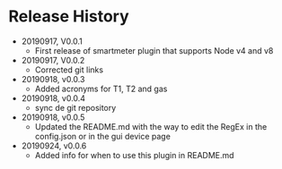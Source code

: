 # Release History

* 20190917, V0.0.1
    * First release of smartmeter plugin that supports Node v4 and v8
* 20190917, V0.0.2
    * Corrected git links
* 20190918, v0.0.3
    * Added acronyms for T1, T2 and gas
* 20190918, v0.0.4
    * sync de git repository
* 20190918, v0.0.5
    * Updated the README.md with the way to edit the RegEx in the config.json or in the gui device page
* 20190924, v0.0.6
    * Added info for when to use this plugin in README.md 
